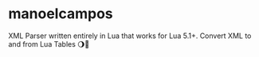 # manoelcampos
XML Parser written entirely in Lua that works for Lua 5.1+. Convert XML to and from Lua Tables 🌖💱
